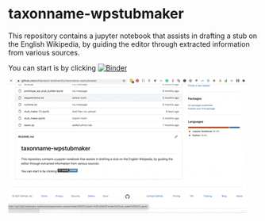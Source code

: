 # taxonname-wpstubmaker

This repository contains a jupyter notebook that assists in drafting a stub on the English Wikipedia, by guiding the editor through extracted information from various sources. 

You can start is by clicking [![Binder](https://mybinder.org/badge_logo.svg)](https://mybinder.org/v2/gh/wikiproject-biodiversity/taxonname-wpstubmaker/HEAD?urlpath=%2Fvoila%2Frender%2Fstub_maker%2520(1).ipynb)

![](stubmaker.gif)
